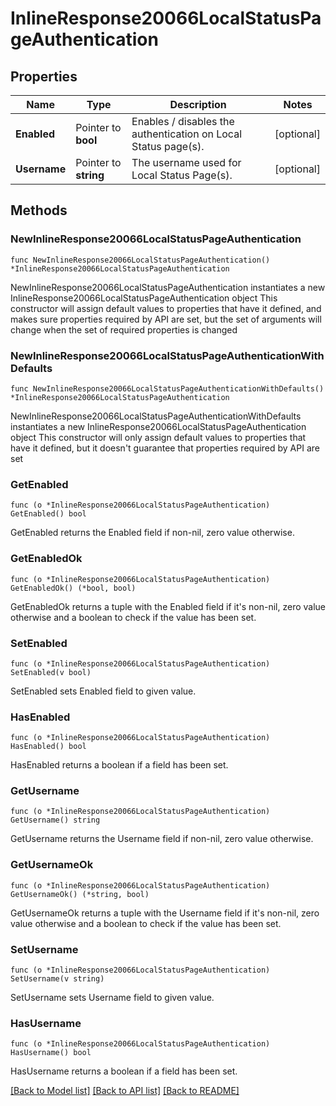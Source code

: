 # InlineResponse20066LocalStatusPageAuthentication

## Properties

Name | Type | Description | Notes
------------ | ------------- | ------------- | -------------
**Enabled** | Pointer to **bool** | Enables / disables the authentication on Local Status page(s). | [optional] 
**Username** | Pointer to **string** | The username used for Local Status Page(s). | [optional] 

## Methods

### NewInlineResponse20066LocalStatusPageAuthentication

`func NewInlineResponse20066LocalStatusPageAuthentication() *InlineResponse20066LocalStatusPageAuthentication`

NewInlineResponse20066LocalStatusPageAuthentication instantiates a new InlineResponse20066LocalStatusPageAuthentication object
This constructor will assign default values to properties that have it defined,
and makes sure properties required by API are set, but the set of arguments
will change when the set of required properties is changed

### NewInlineResponse20066LocalStatusPageAuthenticationWithDefaults

`func NewInlineResponse20066LocalStatusPageAuthenticationWithDefaults() *InlineResponse20066LocalStatusPageAuthentication`

NewInlineResponse20066LocalStatusPageAuthenticationWithDefaults instantiates a new InlineResponse20066LocalStatusPageAuthentication object
This constructor will only assign default values to properties that have it defined,
but it doesn't guarantee that properties required by API are set

### GetEnabled

`func (o *InlineResponse20066LocalStatusPageAuthentication) GetEnabled() bool`

GetEnabled returns the Enabled field if non-nil, zero value otherwise.

### GetEnabledOk

`func (o *InlineResponse20066LocalStatusPageAuthentication) GetEnabledOk() (*bool, bool)`

GetEnabledOk returns a tuple with the Enabled field if it's non-nil, zero value otherwise
and a boolean to check if the value has been set.

### SetEnabled

`func (o *InlineResponse20066LocalStatusPageAuthentication) SetEnabled(v bool)`

SetEnabled sets Enabled field to given value.

### HasEnabled

`func (o *InlineResponse20066LocalStatusPageAuthentication) HasEnabled() bool`

HasEnabled returns a boolean if a field has been set.

### GetUsername

`func (o *InlineResponse20066LocalStatusPageAuthentication) GetUsername() string`

GetUsername returns the Username field if non-nil, zero value otherwise.

### GetUsernameOk

`func (o *InlineResponse20066LocalStatusPageAuthentication) GetUsernameOk() (*string, bool)`

GetUsernameOk returns a tuple with the Username field if it's non-nil, zero value otherwise
and a boolean to check if the value has been set.

### SetUsername

`func (o *InlineResponse20066LocalStatusPageAuthentication) SetUsername(v string)`

SetUsername sets Username field to given value.

### HasUsername

`func (o *InlineResponse20066LocalStatusPageAuthentication) HasUsername() bool`

HasUsername returns a boolean if a field has been set.


[[Back to Model list]](../README.md#documentation-for-models) [[Back to API list]](../README.md#documentation-for-api-endpoints) [[Back to README]](../README.md)


